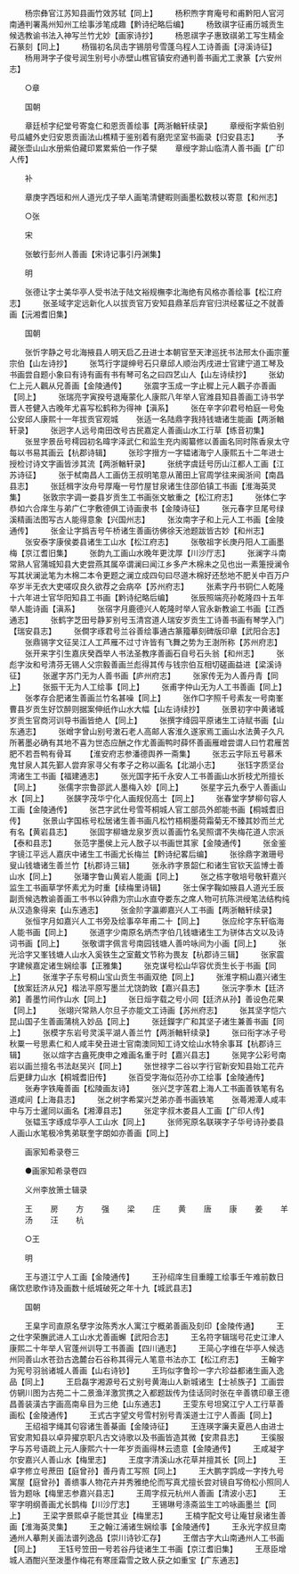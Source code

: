 <!-- { "loadSidebar": true } -->
　　杨宗彝官江苏知县画竹效苏轼【同上】
　　杨积煦字育庵号和甫黔阳人官河南通判署禹州知州工绘事涉笔成趣【黔诗纪略后编】
　　杨致祺字征甫历城贡生候选教谕书法入神写兰竹尤妙【画家诗抄】
　　杨恩祺字子惠致祺弟工写生精金石篆刻【同上】
　　杨锴初名凤击字锡朋号雪蓬乌程人工诗善画【浔溪诗征】
　　杨用溡字子俊号润生别号小赤壁山樵官镇安府通判善书画尤工隶篆【六安州志】

　　○章

　　国朝

　　章廷桢字纪堂号寄龛仁和恩贡善绘事【两浙輶轩续录】
　　章绶衔字紫伯别号瓜纑外史归安恩贡画法山樵精于鉴别着有磨兜坚室书画录【归安县志】
　　予藏张壶山山水册紫伯藏印累累紫伯一作子檗
　　章绶字滁山临清人善书画【广印人传】

　　补

　　章庚字西垣和州人道光戊子举人画笔清健暇则画墨松数枝以寄意【和州志】

　　○张

　　宋

　　张敏行彭州人善画【宋诗记事引丹渊集】

　　明

　　张德让字士美华亭人受书法于陆文裕规橅李北海绝有风格亦善绘事【松江府志】
　　张圣域字定远新化人以拔贡官万安知县鼎革后弃官归洪经畧征之不就善画【沅湘耆旧集】

　　国朝

　　张忻字静之号北海掖县人明天启乙丑进士本朝官至天津巡抚书法邢太仆画宗董宗伯【山左诗抄】
　　张笃行字諟绅号石只章邱人顺治丙戌进士官建宁道工琴及书画尝自题小象曰有诗有画有书有琴可名之曰四艺山人【山左诗续抄】
　　张幼仁上元人飌从兄善画【金陵通传】
　　张震字玉成一字止穉上元人飌子亦善画【同上】
　　张瑞亮字寅揆号退庵蒙化人康熙八年举人官潍县知县善画工诗书学晋人苍健入古晚年尤喜写松鹤称为得神【滇系】
　　张在辛字卯君号柏庭一号兔公安邱人康熙十一年拔贡官观城
　　张适一名陆鼎字我持钱塘诸生能画【两浙輶轩录】
　　张迥字人远号南田改号古民嘉定人善画山水工行草【练音初集】
　　张昱字景岳号樗园初名暐字泽武仁和监生充内阁纂修以善画名同时陈香泉太守每以书易其画云【杭郡诗辑】
　　张珍字搢方一字韫诸海宁人康熙五十二年进士授检讨诗文字画皆涉其流【两浙輶轩录】
　　张统字虞廷号历山江都人工画【江苏诗征】
　　张于栻南昌人工画仿王叔明笔意从莆田上官周学往来闽浙间【南昌县志】
　　张廷楫字汝舟号厚庵一号竹屋甘泉诸生住邵伯镇工书画【淮海英灵集】
　　张敦宗字调一娄县岁贡生工书画张文敏重之【松江府志】
　　张体仁字恭如六合庠生与弟广仁字敷德俱工诗画隶书【金陵诗征】
　　张元春字旦尾号绿溪精画法图写古人能得意象【兴国州志】
　　张汝南字子和上元人工书画【金陵通传】
　　张金让字撝吉号午桥诸生善画彷佛徐天池题跋皆古妙【和州志】
　　张安泰字康侯娄县诸生工山水【松江府志】
　　张敬祖字长庚丹阳人工画墨梅【京江耆旧集】
　　张韵九工画山水晚年更沈厚【川沙厅志】
　　张澜字斗南常熟人官蒲城知县大吏尝燕其属卒谓澜曰闻江乡多产木棉未之见也出一素箑授澜令写其状澜泚笔为木棉二本令更题之澜立成四句曰尽道木棉好还愁地不肥关中百万户卒岁半无衣大吏嗟叹良久欲荐之会病卒【苏州府志】
　　张素字丹书铜仁人乾隆十六年进士官华阳知县工书画【黔诗纪略后编】
　　张辰照端亮孙乾隆四十五年举人能诗画【滇系】
　　张宿字月鹿德兴人乾隆时举人官永新教谕工书画【江西通志】
　　张鹤字芝田号静芗别号玉清宫道人瑞安岁贡生工诗善书画有琴学入门【瑞安县志】
　　张僴字琢君号兰谷善绘事通古篆籀摹刻碑版印章【武阳合志】
　　张鼎锡字文征吴江人工芦雁不过寸许皆有飞舞之势为王澍所称【苏州府志】
　　张开来字引生嘉庆癸酉举人书法圣教序善画石自号石头翁【和州志】
　　张彪字汝和号清芬无锡人父宗毅善画兰彪得其传与钱宗伯互相切磋画益进【梁溪诗征】
　　张暹字苏门无为人善书画【庐州府志】
　　张家传无为人善丹青【同上】
　　张振干无为人工绘事【同上】
　　张甫字仲山无为人工书善画【同上】
　　张孝存合肥诸生善画兰竹名甚噪【同上】
　　张作□字照千号素友一号南峯曹县岁贡生好饮醉则据案伸纸作山水大幅【山左诗续抄】
　　张景初字中黄诸城岁贡生官商河训导书画皆绝人【同上】
　　张撰字绛园平原诸生工诗赋书画【山东通志】
　　张嶒字曾山别号潄石老人高邮人客淮久遂家焉工画山水法黄子久凡所著墨必确有其地不喜为世态应酬之作尤善画鸭时薛怀善画雁嶒尝谓人曰竹君雁苦肥不若吾鸭有骨耳
　　【淮安府志参潘德舆养一斋集】
　　张志云字际五号慕禾鬼甘泉人其先鄞人尝弃家寻父有孝子之称以画名【北湖小志】
　　张钰字质坚台湾诸生工书画【福建通志】
　　张光国字拓千永安人工书善画山水折枝尤所擅长【同上】
　　张儒字宗鲁邵武人墨梅入妙【同上】
　　张星字云九泰宁人善画山水【同上】
　　张韺字茂华宁化人画规倪高士【同上】
　　张春堂字梦柳句容人工画【金陵通传】
　　张芑字武仕号雪芩桐城人官工部员外郎能书画【桐城耆旧传】
　　张景山字国栋号松居诸生善书画凡松竹梧桐墨荷霜菊无不臻其妙而兰尤有名【黄岩县志】
　　张固字柳塘龙泉岁贡以善画竹名吴照谓不失梅花道人宗派【泰和县志】
　　张范字墨侯上元人敔子以书画世其家【金陵通传】
　　张金鉴字镜江平远人嘉庆中诸生工书画尤长梅兰【黔诗纪畧后编】
　　张徐鼎字潄珊号叟山钱塘诸生善兰竹【杭郡诗三辑】
　　张永祚字景韶仁和诸生官钦天监博士善山水【同上】
　　张璠字鲁山黄岩人能画【同上】
　　张之栋字敬培号敬轩嘉兴监生工书画草学怀素尤为时重【续梅里诗辑】
　　张士保字鞠如掖县人道光壬辰副贡候选教谕善画工书书以钟鼎为宗山水直夺娄东之席人物可抗陈洪绶笔法结构纯从汉造象得来【山东通志】
　　张金阶字瀛卿嘉兴人工书画【两浙輶轩续录】
　　张恒字月如嘉兴人工书旁及绘事卒年甫二十【同上】
　　张应纶字东轩临海人能书画【同上】
　　张道字少南原名炳杰字伯几钱塘诸生工为骈体古文以及诗词书画【同上】
　　张敬谓字佩言号南园钱塘人善吟咏间为小画【同上】
　　张光洽字又峯钱塘人山水入奚铁生之室戴文节称为畏友【杭郡诗三辑】
　　张家震字建候嘉定诸生娴绘事【正雅集】
　　张克谋号松山华容优贡生长于书画【同上】
　　张淮字子东号桐山宝山贡生书画双绝【同上】
　　张淮字桐山嘉兴诸生【放案廷济从兄】楷法平原写墨兰尤饶韵致【嘉兴县志】
　　张沅字季木【廷济弟】善墨竹间作山水【同上】
　　张日烜字载之号小同【廷济从孙】善设色花果【同上】
　　张翊兴常熟人尔旦子亦能文工诗画【苏州府志】
　　张其坚字恺六昆山国子生善画蒲桃入妙品【同上】
　　张廷鑅字广和其坚子诸生兼善书画【同上】
　　张模字东岩号灵溪平湖人善兰竹【两浙輶轩续录】
　　张曰衔字冰子号秋粟一号思素仁和人咸丰癸丑进士官南澳同知工诗文绘山水特余事耳【杭郡诗三辑】
　　张以煊字古盦死庚申之难画名重于时【嘉兴县志】
　　张晃字公彩号南岩以画兰擅名书法赵吴兴【同上】
　　张世禄字二谷以字行官新安知县始工花卉后更肆力山水【桐城耆旧传】
　　张百受字海似范孙亦工绘事【金陵通传】
　　张寿字铁庵善画【松陵画友诗】
　　张兴芝字莲君上海人工书画善铁笔有名道咸间【上海县志】
　　张之树字希棠兴芝弟亦善书画铁笔
　　张蕚湘潭人咸丰中与万士暹同以画名【湘潭县志】
　　张定字叔木娄县人工画【广印人传】
　　张韫玉字琢成华亭人工山水【同上】
　　张师宪原名联瑛字子华号诗孙娄县人画山水笔极冷隽弟联奎字朗如亦善画【同上】

　　画家知希录卷三

　　●画家知希录卷四

　　义州李放箫士辑录

　　王
　　房
　　方
　　强
　　梁
　　庄
　　黄
　　唐
　　康
　　姜
　　羊
　　汤
　　汪
　　杭

　　○王

　　明

　　王与道江宁人工画【金陵通传】
　　王孙绍庠生目重瞳工绘事壬午难前数日痛饮悲歌作诗及画数十纸城破死之年十九【城武县志】

　　国朝

　　王臬字司直原名孽字汝陈秀水人寓江宁概弟善画及刻印【金陵传通】
　　王之仕字荣膴武进人工山水尤善画蠏【武阳合志】
　　王名符字辑瑞号花史江津人康熙二十年举人官蓬州训导工书善画【四川通志】
　　王简心字维在华亭人候选州同善山水苍劲古逸麓台石谷称其得元人笔意书法亦工【松江府志】
　　王翰字为宪号羽翁诸城人善画【山右诗钞】
　　王玙似字鲁珍一字六珍益都诸生画入逸品【同上】
　　王启磊字湘源号石丈别号黄海山人新城诸生【士祯族子】工画尝仿辋川图为古苑二十二景渔洋激赏携之入都题跋传为佳话同时张在辛善镌印章王德昌善装潢古字画高南阜目为三绝【山东通志】
　　王雯东号坦窝江宁人工行草善画松【金陵通传】
　　王式古字望文号雪村别号青溪道士江宁人善画【同上】
　　王绍祖字绳其句容诸生善棊画【金陵诗征】
　　王连瑛字廉夫夏邑人由进士官安肃知县以卓异擢京职凡古文诗歌以及书画皆造其微【安肃县志】
　　王徯服字与苏号语疏上元人康熙六十一年岁贡画得林云遗意【金陵通传】
　　王咸凝字尔安嘉兴人善山水【梅里志】
　　王度字清溪山水花草并擅其长【同上】
　　王卓字修立号蔗田【庭曾孙】善丹青工写照【同上】
　　王大鹏字鹍成一字抟九号寓屋【庭曾孙】善缋事人物花卉并秀雅绝伦而写真尤擅长尝对镜自写倚松小照同人皆为题咏【梅里志参嘉兴县志】
　　王周字叔元杭州人善画【清波小志】
　　王宰字明纲善画尤长鹊梅【川沙厅志】
　　王锡琳号涤斋监生工吟咏画墨兰【同上】
　　王梁字景熙卓子能世其业【梅里志】
　　王楠字配文号让庵甘泉诸生善画【淮海英灵集】
　　王之翰江浦诸生娴绘事【金陵通传】
　　王永光字叔旦南通州人摹荆关画法谱列逸品【崇川诗钞汇存】
　　王僧古字大山南通州人工书画【同上】
　　王钰号笠田一号若谷丹徒诸生工书画【京江耆旧集】
　　王荩臣增城人酒酣兴至泼墨作梅花有寒厓霜雪之致人获之如重宝【广东通志】
